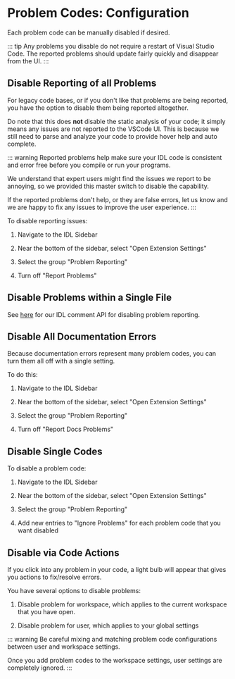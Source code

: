 # Problem Codes: Configuration

Each problem code can be manually disabled if desired.

::: tip
Any problems you disable do not require a restart of Visual Studio Code. The reported problems should update fairly quickly and disappear from the UI.
:::

## Disable Reporting of all Problems

For legacy code bases, or if you don't like that problems are being reported, you have the option to disable them being reported altogether.

Do note that this does **not** disable the static analysis of your code; it simply means any issues are not reported to the VSCode UI. This is because we still need to parse and analyze your code to provide hover help and auto complete.

::: warning
Reported problems help make sure your IDL code is consistent and error free before you compile or run your programs.

We understand that expert users might find the issues we report to be annoying, so we provided this master switch to disable the capability.

If the reported problems don't help, or they are false errors, let us know and we are happy to fix any issues to improve the user experience.
:::

To disable reporting issues:

1. Navigate to the IDL Sidebar

2. Near the bottom of the sidebar, select "Open Extension Settings"

3. Select the group "Problem Reporting"

4. Turn off "Report Problems"

## Disable Problems within a Single File

See [here](./disabling_with_comments.md) for our IDL comment API for disabling problem reporting.

## Disable All Documentation Errors

Because documentation errors represent many problem codes, you can turn them all off with a single setting.

To do this:

1. Navigate to the IDL Sidebar

2. Near the bottom of the sidebar, select "Open Extension Settings"

3. Select the group "Problem Reporting"

4. Turn off "Report Docs Problems"

## Disable Single Codes

To disable a problem code:

1. Navigate to the IDL Sidebar

2. Near the bottom of the sidebar, select "Open Extension Settings"

3. Select the group "Problem Reporting"

4. Add new entries to "Ignore Problems" for each problem code that you want disabled

## Disable via Code Actions

If you click into any problem in your code, a light bulb will appear that gives you actions to fix/resolve errors.

You have several options to disable problems:

1. Disable problem for workspace, which applies to the current workspace that you have open.

2. Disable problem for user, which applies to your global settings

::: warning
Be careful mixing and matching problem code configurations between user and workspace settings.

Once you add problem codes to the workspace settings, user settings are completely ignored.
:::
